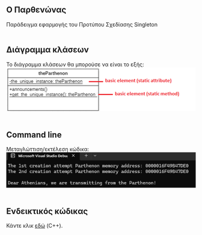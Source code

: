 ## Ο Παρθενώνας
Παράδειγμα εφαρμογής του Προτύπου Σχεδίασης Singleton
<br>
<br>

## Διάγραμμα κλάσεων
Το διάγραμμα κλάσεων θα μπορούσε να είναι το εξής:
<br>
![Διάγραμμα κλάσεων (εκτεταμένο)](../img/theParthenon_singleton6.png)
<br>
<br>

## Command line
Μεταγλώττιση/εκτέλεση κώδικα:
<br>
![Command Line](../img/cli_singleton.png)
<br>
<br>

## Ενδεικτικός κώδικας
Κάντε κλικ [εδώ](./source_code) (C++).
<br>
